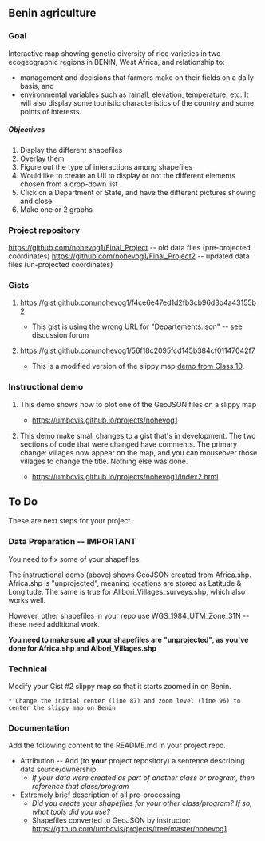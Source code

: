 
## Benin agriculture

### Goal

Interactive map showing genetic diversity of rice varieties in two ecogeographic regions in BENIN, West Africa, 
and relationship to:
* management and decisions that farmers make on their fields on a daily basis, and
* environmental variables such as rainall, elevation, temperature, etc.
It will also display some touristic characteristics of the country and some points of interests.

##### Objectives

1. Display the different shapefiles
2. Overlay them 
3. Figure out the type of interactions among shapefiles
4. Would like to create an UII to display or not the different elements chosen from a drop-down list
5. Click on a Department or State, and have the different pictures showing and close
6. Make one or 2 graphs

### Project repository

https://github.com/nohevog1/Final_Project -- old data files (pre-projected coordinates)
https://github.com/nohevog1/Final_Project2 -- updated data files (un-projected coordinates)

### Gists

1. https://gist.github.com/nohevog1/f4ce6e47ed1d2fb3cb96d3b4a43155b2

    * This gist is using the wrong URL for "Departements.json" -- see discussion forum

2. https://gist.github.com/nohevog1/56f18c2095fcd145b384cf01147042f7

    * This is a modified version of the slippy map [demo from Class 10](https://umbcvis.github.io/classes/class-10/).

### Instructional demo

1. This demo shows how to plot one of the GeoJSON files on a slippy map

    * https://umbcvis.github.io/projects/nohevog1

2. This demo make small changes to a gist that's in development.  The two sections of code that were changed have comments. The primary change: villages now appear on the map, and you can mouseover those villages to change the title. Nothing else was done.

    * https://umbcvis.github.io/projects/nohevog1/index2.html

## To Do

These are next steps for your project.

### Data Preparation -- IMPORTANT

You need to fix some of your shapefiles.  

The instructional demo (above) shows GeoJSON created from Africa.shp.  Africa.shp is "unprojected", meaning locations are stored as Latitude & Longitude. The same is true for Alibori_Villages_surveys.shp, which also works well.

However, other shapefiles in your repo use WGS_1984_UTM_Zone_31N -- these need additional work.

**You need to make sure all your shapefiles are "unprojected", as you've done for Africa.shp and Albori_Villages.shp**

### Technical

Modify your Gist #2 slippy map so that it starts zoomed in on Benin.

    * Change the initial center (line 87) and zoom level (line 96) to center the slippy map on Benin

### Documentation

Add the following content to the README.md in your project repo.

* Attribution -- Add (to **your** project repository) a sentence describing data source/ownership.
    * *If your data were created as part of another class or program, then reference that class/program*
* Extremely brief description of all pre-processing
    * *Did you create your shapefiles for your other class/program?  If so, what tools did you use?*
    * Shapefiles converted to GeoJSON by instructor: https://github.com/umbcvis/projects/tree/master/nohevog1

